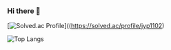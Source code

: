 ### Hi there 👋

[![Solved.ac Profile](http://mazassumnida.wtf/api/generate_badge?boj=jyp1102)]((https://solved.ac/profile/jyp1102)

![Top Langs](http://github-readme-stats.vercel.app/api/top-langs/?username=Hypersand&layout=compact&theme=merko)

<!--
**jny0/jny0** is a ✨ _special_ ✨ repository because its `README.md` (this file) appears on your GitHub profile.

Here are some ideas to get you started:

- 🔭 I’m currently working on ...
- 🌱 I’m currently learning ...
- 👯 I’m looking to collaborate on ...
- 🤔 I’m looking for help with ...
- 💬 Ask me about ...
- 📫 How to reach me: ...
- 😄 Pronouns: ...
- ⚡ Fun fact: ...
-->
